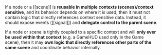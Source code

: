 If a node or a [[scene]] is **reusable in multiple contexts (scenes)/context sensitive**, and its behavior depends on where it is used, then it must not contain logic that directly references context sensitive data. Instead, it should expose events ([[signal]]) and **delegate control to the parent scene**.

If a node or scene is tightly coupled to a specific context and will **only ever be used within that context** (e.g. a GameHUD used only in the Game scene), then it may **own logic that directly references other parts of the same scene** and coordinate behavior internally.